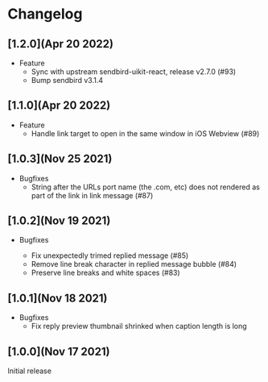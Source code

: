 # Changelog

## [1.2.0](Apr 20 2022)

- Feature
  - Sync with upstream sendbird-uikit-react, release v2.7.0 (#93)
  - Bump sendbird v3.1.4

## [1.1.0](Apr 20 2022)

- Feature
  - Handle link target to open in the same window in iOS Webview (#89)

## [1.0.3](Nov 25 2021)

- Bugfixes
  - String after the URLs port name (the .com, etc) does not rendered as part of the link in link message (#87)

## [1.0.2](Nov 19 2021)

- Bugfixes

  - Fix unexpectedly trimed replied message (#85)
  - Remove line break character in replied message bubble (#84)
  - Preserve line breaks and white spaces (#83)

## [1.0.1](Nov 18 2021)

- Bugfixes
  - Fix reply preview thumbnail shrinked when caption length is long

## [1.0.0](Nov 17 2021)

Initial release
